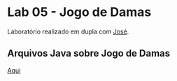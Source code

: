 # Lab 05 - Jogo de Damas

Laboratório realizado em dupla com [José](https://github.com/jose219081/mc322).

## Arquivos Java sobre Jogo de Damas

[Aqui](src/mc322/lab05)
